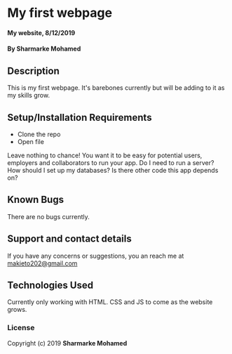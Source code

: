 # My first webpage

#### My website, 8/12/2019

#### By **Sharmarke Mohamed**

## Description

 This is my first webpage. It's barebones currently but will be adding to it as my skills grow.

## Setup/Installation Requirements

* Clone the repo
* Open file 

Leave nothing to chance! You want it to be easy for potential users, employers and collaborators to run your app. Do I need to run a server? How should I set up my databases? Is there other code this app depends on?

## Known Bugs

There are no bugs currently.

## Support and contact details

If you have any concerns or suggestions, you an reach me at makieto202@gmail.com

## Technologies Used

Currently only working with HTML. CSS and JS to come as the website grows. 

### License


Copyright (c) 2019 **Sharmarke Mohamed**